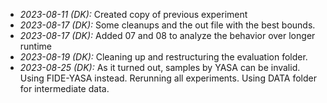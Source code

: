 - _2023-08-11 (DK):_ Created copy of previous experiment
- _2023-08-17 (DK):_ Some cleanups and the out file with the best bounds.
- _2023-08-17 (DK):_ Added 07 and 08 to analyze the behavior over longer runtime
- _2023-08-19 (DK):_ Cleaning up and restructuring the evaluation folder.
- _2023-08-25 (DK):_ As it turned out, samples by YASA can be invalid. Using FIDE-YASA instead. Rerunning all experiments. Using DATA folder for intermediate data.